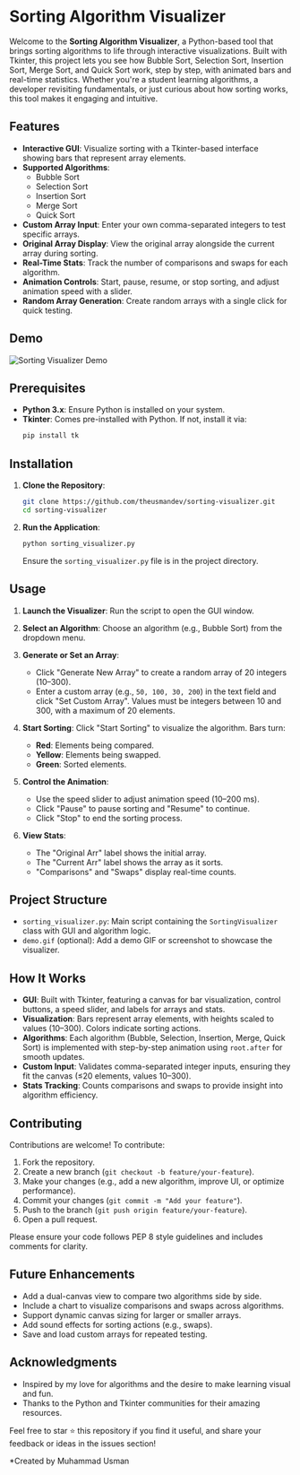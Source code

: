 # Sorting Algorithm Visualizer

Welcome to the **Sorting Algorithm Visualizer**, a Python-based tool that brings sorting algorithms to life through interactive visualizations. Built with Tkinter, this project lets you see how Bubble Sort, Selection Sort, Insertion Sort, Merge Sort, and Quick Sort work, step by step, with animated bars and real-time statistics. Whether you're a student learning algorithms, a developer revisiting fundamentals, or just curious about how sorting works, this tool makes it engaging and intuitive.

## Features

- **Interactive GUI**: Visualize sorting with a Tkinter-based interface showing bars that represent array elements.
- **Supported Algorithms**:
  - Bubble Sort
  - Selection Sort
  - Insertion Sort
  - Merge Sort
  - Quick Sort
- **Custom Array Input**: Enter your own comma-separated integers to test specific arrays.
- **Original Array Display**: View the original array alongside the current array during sorting.
- **Real-Time Stats**: Track the number of comparisons and swaps for each algorithm.
- **Animation Controls**: Start, pause, resume, or stop sorting, and adjust animation speed with a slider.
- **Random Array Generation**: Create random arrays with a single click for quick testing.

## Demo

![Sorting Visualizer Demo](Demo/Demo.gif)  


## Prerequisites

- **Python 3.x**: Ensure Python is installed on your system.
- **Tkinter**: Comes pre-installed with Python. If not, install it via:
  ```bash
  pip install tk
  ```

## Installation

1. **Clone the Repository**:
   ```bash
   git clone https://github.com/theusmandev/sorting-visualizer.git
   cd sorting-visualizer
   ```

2. **Run the Application**:
   ```bash
   python sorting_visualizer.py
   ```

   Ensure the `sorting_visualizer.py` file is in the project directory.

## Usage

1. **Launch the Visualizer**:
   Run the script to open the GUI window.

2. **Select an Algorithm**:
   Choose an algorithm (e.g., Bubble Sort) from the dropdown menu.

3. **Generate or Set an Array**:
   - Click "Generate New Array" to create a random array of 20 integers (10–300).
   - Enter a custom array (e.g., `50, 100, 30, 200`) in the text field and click "Set Custom Array". Values must be integers between 10 and 300, with a maximum of 20 elements.

4. **Start Sorting**:
   Click "Start Sorting" to visualize the algorithm. Bars turn:
   - **Red**: Elements being compared.
   - **Yellow**: Elements being swapped.
   - **Green**: Sorted elements.

5. **Control the Animation**:
   - Use the speed slider to adjust animation speed (10–200 ms).
   - Click "Pause" to pause sorting and "Resume" to continue.
   - Click "Stop" to end the sorting process.

6. **View Stats**:
   - The "Original Arr" label shows the initial array.
   - The "Current Arr" label shows the array as it sorts.
   - "Comparisons" and "Swaps" display real-time counts.

## Project Structure

- `sorting_visualizer.py`: Main script containing the `SortingVisualizer` class with GUI and algorithm logic.
- `demo.gif` (optional): Add a demo GIF or screenshot to showcase the visualizer.

## How It Works

- **GUI**: Built with Tkinter, featuring a canvas for bar visualization, control buttons, a speed slider, and labels for arrays and stats.
- **Visualization**: Bars represent array elements, with heights scaled to values (10–300). Colors indicate sorting actions.
- **Algorithms**: Each algorithm (Bubble, Selection, Insertion, Merge, Quick Sort) is implemented with step-by-step animation using `root.after` for smooth updates.
- **Custom Input**: Validates comma-separated integer inputs, ensuring they fit the canvas (≤20 elements, values 10–300).
- **Stats Tracking**: Counts comparisons and swaps to provide insight into algorithm efficiency.

## Contributing

Contributions are welcome! To contribute:

1. Fork the repository.
2. Create a new branch (`git checkout -b feature/your-feature`).
3. Make your changes (e.g., add a new algorithm, improve UI, or optimize performance).
4. Commit your changes (`git commit -m "Add your feature"`).
5. Push to the branch (`git push origin feature/your-feature`).
6. Open a pull request.

Please ensure your code follows PEP 8 style guidelines and includes comments for clarity.

## Future Enhancements

- Add a dual-canvas view to compare two algorithms side by side.
- Include a chart to visualize comparisons and swaps across algorithms.
- Support dynamic canvas sizing for larger or smaller arrays.
- Add sound effects for sorting actions (e.g., swaps).
- Save and load custom arrays for repeated testing.


## Acknowledgments

- Inspired by my love for algorithms and the desire to make learning visual and fun.
- Thanks to the Python and Tkinter communities for their amazing resources.

Feel free to star ⭐ this repository if you find it useful, and share your feedback or ideas in the issues section!

*Created by Muhammad Usman

